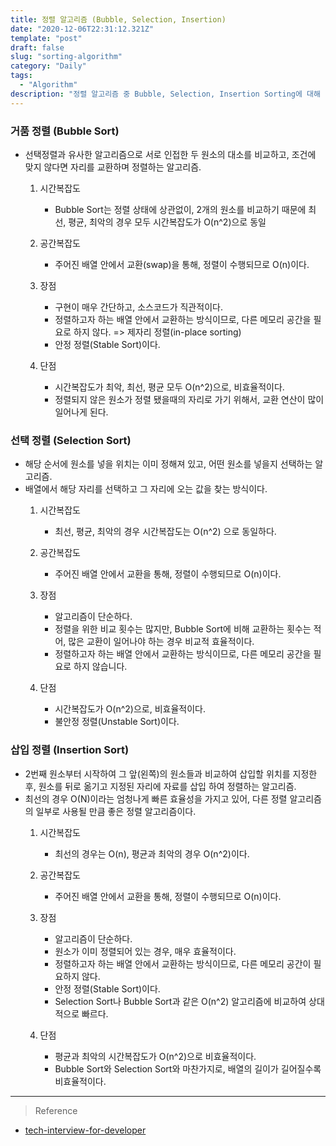 ```yaml
---
title: 정렬 알고리즘 (Bubble, Selection, Insertion)
date: "2020-12-06T22:31:12.321Z"
template: "post"
draft: false
slug: "sorting-algorithm"
category: "Daily"
tags:
  - "Algorithm"
description: "정렬 알고리즘 중 Bubble, Selection, Insertion Sorting에 대해 알아보자 "
---
```


### 거품 정렬 (Bubble Sort)
- 선택정렬과 유사한 알고리즘으로 서로 인접한 두 원소의 대소를 비교하고, 조건에 맞지 않다면 자리를 교환하며 정렬하는 알고리즘.
   1. 시간복잡도
        - Bubble Sort는 정렬 상태에 상관없이, 2개의 원소를 비교하기 때문에 최선, 평균, 최악의 경우 모두 시간복잡도가 O(n^2)으로 동일

   2. 공간복잡도 
        - 주어진 배열 안에서 교환(swap)을 통해, 정렬이 수행되므로 O(n)이다.

   3. 장점
        - 구현이 매우 간단하고, 소스코드가 직관적이다.
        - 정렬하고자 하는 배열 안에서 교환하는 방식이므로, 다른 메모리 공간을 필요로 하지 않다. => 제자리 정렬(in-place sorting)
        - 안정 정렬(Stable Sort)이다.

   4. 단점
        - 시간복잡도가 최악, 최선, 평균 모두 O(n^2)으로, 비효율적이다.
        - 정렬되지 않은 원소가 정렬 됐을때의 자리로 가기 위해서, 교환 연산이 많이 일어나게 된다.

### 선택 정렬 (Selection Sort)
- 해당 순서에 원소를 넣을 위치는 이미 정해져 있고, 어떤 원소를 넣을지 선택하는 알고리즘.
- 배열에서 해당 자리를 선택하고 그 자리에 오는 값을 찾는 방식이다.
   1. 시간복잡도
        - 최선, 평균, 최악의 경우 시간복잡도는 O(n^2) 으로 동일하다.

   2. 공간복잡도
        - 주어진 배열 안에서 교환을 통해, 정렬이 수행되므로 O(n)이다.

   3. 장점
        - 알고리즘이 단순하다.
        - 정렬을 위한 비교 횟수는 많지만, Bubble Sort에 비해 교환하는 횟수는 적어, 많은 교환이 일어나야 하는 경우 비교적 효율적이다.
        - 정렬하고자 하는 배열 안에서 교환하는 방식이므로, 다른 메모리 공간을 필요로 하지 않습니다.

   4. 단점
        - 시간복잡도가 O(n^2)으로, 비효율적이다.
        - 불안정 정렬(Unstable Sort)이다.

### 삽입 정렬 (Insertion Sort)
- 2번째 원소부터 시작하여 그 앞(왼쪽)의 원소들과 비교하여 삽입할 위치를 지정한 후, 원소를 뒤로 옮기고 지정된 자리에 자료를 삽입 하여 정렬하는 알고리즘.
- 최선의 경우 O(N)이라는 엄청나게 빠른 효율성을 가지고 있어, 다른 정렬 알고리즘의 일부로 사용될 만큼 좋은 정렬 알고리즘이다.
   1. 시간복잡도
        - 최선의 경우는 O(n), 평균과 최악의 경우 O(n^2)이다.

   2. 공간복잡도
        - 주어진 배열 안에서 교환을 통해, 정렬이 수행되므로 O(n)이다.

   3. 장점
        - 알고리즘이 단순하다.
        - 원소가 이미 정렬되어 있는 경우, 매우 효율적이다.
        - 정렬하고자 하는 배열 안에서 교환하는 방식이므로, 다른 메모리 공간이 필요하지 않다.
        - 안정 정렬(Stable Sort)이다.
        - Selection Sort나 Bubble Sort과 같은 O(n^2) 알고리즘에 비교하여 상대적으로 빠르다.

   4. 단점
        - 평균과 최악의 시간복잡도가 O(n^2)으로 비효율적이다.
        - Bubble Sort와 Selection Sort와 마찬가지로, 배열의 길이가 길어질수록 비효율적이다.



<hr>

> Reference
- [tech-interview-for-developer](https://github.com/gyoogle/tech-interview-for-developer)